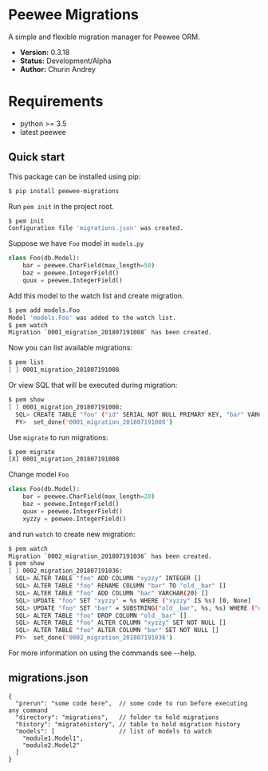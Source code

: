 # Peewee Migrations

A simple and flexible migration manager for Peewee ORM.

* **Version:** 0.3.18
* **Status:** Development/Alpha
* **Author:** Churin Andrey

# Requirements

* python >= 3.5
* latest peewee


## Quick start

This package can be installed using pip:

```bash
$ pip install peewee-migrations
```

Run `pem init` in the project root.

```bash
$ pem init
Configuration file 'migrations.json' was created.
```

Suppose we have `Foo` model in `models.py`

```python
class Foo(db.Model):
    bar = peewee.CharField(max_length=50)
    baz = peewee.IntegerField()
    quux = peewee.IntegerField()
```

Add this model to the watch list and create migration.

```bash
$ pem add models.Foo
Model 'models.Foo' was added to the watch list.
$ pem watch
Migration `0001_migration_201807191008` has been created.
```

Now you can list available migrations:

```bash
$ pem list
[ ] 0001_migration_201807191008
```

Or view SQL that will be executed during migration:

```bash
$ pem show
[ ] 0001_migration_201807191008:
  SQL> CREATE TABLE "foo" ("id" SERIAL NOT NULL PRIMARY KEY, "bar" VARCHAR(50) NOT NULL, "baz" INTEGER NOT NULL, "quux" INTEGER NOT NULL) []
  PY>  set_done('0001_migration_201807191008')
```

Use `migrate` to run migrations:

```bash
$ pem migrate
[X] 0001_migration_201807191008
```

Change model `Foo`

```python
class Foo(db.Model):
    bar = peewee.CharField(max_length=20)
    baz = peewee.IntegerField()
    quux = peewee.IntegerField()
    xyzzy = peewee.IntegerField()
```

and run `watch` to create new migration:

```bash
$ pem watch
Migration `0002_migration_201807191036` has been created.
$ pem show
[ ] 0002_migration_201807191036:
  SQL> ALTER TABLE "foo" ADD COLUMN "xyzzy" INTEGER []
  SQL> ALTER TABLE "foo" RENAME COLUMN "bar" TO "old__bar" []
  SQL> ALTER TABLE "foo" ADD COLUMN "bar" VARCHAR(20) []
  SQL> UPDATE "foo" SET "xyzzy" = %s WHERE ("xyzzy" IS %s) [0, None]
  SQL> UPDATE "foo" SET "bar" = SUBSTRING("old__bar", %s, %s) WHERE ("old__bar" IS NOT %s) [1, 20, None]
  SQL> ALTER TABLE "foo" DROP COLUMN "old__bar" []
  SQL> ALTER TABLE "foo" ALTER COLUMN "xyzzy" SET NOT NULL []
  SQL> ALTER TABLE "foo" ALTER COLUMN "bar" SET NOT NULL []
  PY>  set_done('0002_migration_201807191036')
```

For more information on using the commands see --help.

## migrations.json
```
{
  "prerun": "some code here",  // some code to run before executing any command
  "directory": "migrations",   // folder to hold migrations
  "history": "migratehistory", // table to hold migration history
  "models": [                  // list of models to watch
    "module1.Model1",
    "module2.Model2"
  ]
}
```
